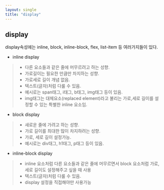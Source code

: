 ```yaml
---
layout: single
title: "display"
---
```

## display
display속성에는 inline, block, inline-block, flex, list-item 등 여러가지들이 있다.
- inline display
> - 다른 요소들과 같은 줄에 머무르려고 하는 성향.
> - 가로길이는 필요한 만큼만 차지하는 성향.
> - 가로세로 길이 개념 없음.
> - 텍스트(글자)처럼 다룰 수 있음.
> - 예시로는 span태그, i태그, b태그, img태그 등이 있음.
> - img태그는 대체요소(replaced element)라고 불리는 가로,세로 길이를 설정할 수 있는 특별한 inline 요소임.


- block display
> - 새로운 줄에 가려고 하는 성향.
> - 가로 길이를 최대한 많이 차지하려는 성향.
> - 가로, 세로 길이 설정가능.
> - 예시로는 div태그, h1태그, p태그 등이 있음.

- inline-block display
> - inline 요소처럼 다른 요소들과 같은 줄에 머무르면서 block 요소처럼 가로, 세로 길이도 설정해주고 싶을 때 사용
> - 텍스트(글자)처럼 다룰 수 있음.
> - display 설정을 직접해야만 사용가능

